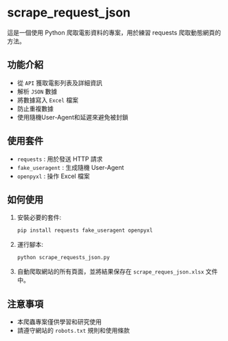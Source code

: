 # scrape_request_json

這是一個使用 Python 爬取電影資料的專案，用於練習 requests 爬取動態網頁的方法。

## 功能介紹

- 從 `API` 獲取電影列表及詳細資訊
- 解析 `JSON` 數據
- 將數據寫入 `Excel` 檔案
- 防止重複數據
- 使用隨機User-Agent和延遲來避免被封鎖

## 使用套件

- `requests` : 用於發送 HTTP 請求
- `fake_useragent` : 生成隨機 User-Agent
- `openpyxl` : 操作 Excel 檔案

## 如何使用

1. 安裝必要的套件:
   
   ```bash
   pip install requests fake_useragent openpyxl
   ```
2. 運行腳本:
   
   ```bash
   python scrape_requests_json.py
   ```
3. 自動爬取網站的所有頁面，並將結果保存在 `scrape_reques_json.xlsx` 文件中。

## 注意事項

- 本爬蟲專案僅供學習和研究使用
- 請遵守網站的 `robots.txt` 規則和使用條款
